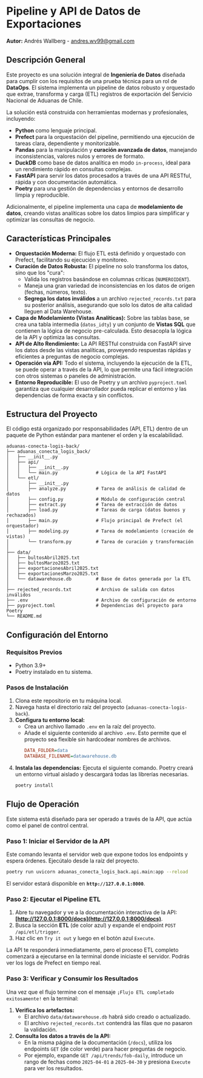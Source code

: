 # Pipeline y API de Datos de Exportaciones

**Autor:** Andrés Wallberg - andres.wv99@gmail.com 

## Descripción General

Este proyecto es una solución integral de **Ingeniería de Datos** diseñada para cumplir con los requisitos de una prueba técnica para un rol de **DataOps**. El sistema implementa un pipeline de datos robusto y orquestado que extrae, transforma y carga (ETL) registros de exportación del Servicio Nacional de Aduanas de Chile.

La solución está construida con herramientas modernas y profesionales, incluyendo:
* **Python** como lenguaje principal.
* **Prefect** para la orquestación del pipeline, permitiendo una ejecución de tareas clara, dependiente y monitorizable.
* **Pandas** para la manipulación y **curación avanzada de datos**, manejando inconsistencias, valores nulos y errores de formato.
* **DuckDB** como base de datos analítica en modo `in-process`, ideal para un rendimiento rápido en consultas complejas.
* **FastAPI** para servir los datos procesados a través de una API RESTful, rápida y con documentación automática.
* **Poetry** para una gestión de dependencias y entornos de desarrollo limpia y reproducible.

Adicionalmente, el pipeline implementa una capa de **modelamiento de datos**, creando vistas analíticas sobre los datos limpios para simplificar y optimizar las consultas de negocio.

## Características Principales

* **Orquestación Moderna:** El flujo ETL está definido y orquestado con Prefect, facilitando su ejecución y monitoreo.
* **Curación de Datos Robusta:** El pipeline no solo transforma los datos, sino que los "cura":
    * Valida los registros basándose en columnas críticas (`NUMEROIDENT`).
    * Maneja una gran variedad de inconsistencias en los datos de origen (fechas, números, texto).
    * **Segrega los datos inválidos** a un archivo `rejected_records.txt` para su posterior análisis, asegurando que solo los datos de alta calidad lleguen al Data Warehouse.
* **Capa de Modelamiento (Vistas Analíticas):** Sobre las tablas base, se crea una tabla intermedia (`datos_idty`) y un conjunto de **Vistas SQL** que contienen la lógica de negocio pre-calculada. Esto desacopla la lógica de la API y optimiza las consultas.
* **API de Alto Rendimiento:** La API RESTful construida con FastAPI sirve los datos desde las vistas analíticas, proveyendo respuestas rápidas y eficientes a preguntas de negocio complejas.
* **Operación vía API:** Todo el sistema, incluyendo la ejecución de la ETL, se puede operar a través de la API, lo que permite una fácil integración con otros sistemas o paneles de administración.
* **Entorno Reproducible:** El uso de Poetry y un archivo `pyproject.toml` garantiza que cualquier desarrollador pueda replicar el entorno y las dependencias de forma exacta y sin conflictos.

## Estructura del Proyecto

El código está organizado por responsabilidades (API, ETL) dentro de un paquete de Python estándar para mantener el orden y la escalabilidad.

```
aduanas-conecta-logis-back/
├── aduanas_conecta_logis_back/
│   ├── __init__.py
│   ├── api/
│   │   ├── __init__.py
│   │   └── main.py              # Lógica de la API FastAPI
│   └── etl/
│       ├── __init__.py
│       ├── analyze.py           # Tarea de análisis de calidad de datos
│       ├── config.py            # Módulo de configuración central
│       ├── extract.py           # Tarea de extracción de datos
│       ├── load.py              # Tareas de carga (datos buenos y rechazados)
│       ├── main.py              # Flujo principal de Prefect (el orquestador)
│       ├── modeling.py          # Tarea de modelamiento (creación de vistas)
│       └── transform.py         # Tarea de curación y transformación
│
├── data/
│   ├── bultosAbril2025.txt
│   ├── bultosMarzo2025.txt
│   ├── exportacionesAbril2025.txt
│   ├── exportacionesMarzo2025.txt
│   └── datawarehouse.db         # Base de datos generada por la ETL
│
├── rejected_records.txt         # Archivo de salida con datos inválidos
├── .env                         # Archivo de configuración de entorno
├── pyproject.toml               # Dependencias del proyecto para Poetry
└── README.md
```

## Configuración del Entorno

### Requisitos Previos
* Python 3.9+
* Poetry instalado en tu sistema.

### Pasos de Instalación
1.  Clona este repositorio en tu máquina local.
2.  Navega hasta el directorio raíz del proyecto (`aduanas-conecta-logis-back`).
3.  **Configura tu entorno local:**
    * Crea un archivo llamado `.env` en la raíz del proyecto.
    * Añade el siguiente contenido al archivo `.env`. Esto permite que el proyecto sea flexible sin hardcodear nombres de archivos.
        ```ini
        DATA_FOLDER=data
        DATABASE_FILENAME=datawarehouse.db
        ```
4.  **Instala las dependencias:**
    Ejecuta el siguiente comando. Poetry creará un entorno virtual aislado y descargará todas las librerías necesarias.
    ```bash
    poetry install
    ```

## Flujo de Operación

Este sistema está diseñado para ser operado a través de la API, que actúa como el panel de control central.

### Paso 1: Iniciar el Servidor de la API
Este comando levanta el servidor web que expone todos los endpoints y espera órdenes. Ejecútalo desde la raíz del proyecto.
```bash
poetry run uvicorn aduanas_conecta_logis_back.api.main:app --reload
```
El servidor estará disponible en **`http://127.0.0.1:8000`**.

### Paso 2: Ejecutar el Pipeline ETL
1.  Abre tu navegador y ve a la documentación interactiva de la API: **[http://127.0.0.1:8000/docs](http://127.0.0.1:8000/docs)**.
2.  Busca la sección **ETL** (de color azul) y expande el endpoint `POST /api/etl/trigger`.
3.  Haz clic en `Try it out` y luego en el botón azul `Execute`.

La API te responderá inmediatamente, pero el proceso ETL completo comenzará a ejecutarse en la terminal donde iniciaste el servidor. Podrás ver los logs de Prefect en tiempo real.

### Paso 3: Verificar y Consumir los Resultados
Una vez que el flujo termine con el mensaje `¡Flujo ETL completado exitosamente!` en la terminal:

1.  **Verifica los artefactos:**
    * El archivo `data/datawarehouse.db` habrá sido creado o actualizado.
    * El archivo `rejected_records.txt` contendrá las filas que no pasaron la validación.
2.  **Consulta los datos a través de la API:**
    * En la misma página de la documentación (`/docs`), utiliza los endpoints `GET` (de color verde) para hacer preguntas de negocio.
    * Por ejemplo, expande `GET /api/trends/fob-daily`, introduce un rango de fechas como `2025-04-01` a `2025-04-30` y presiona `Execute` para ver los resultados.